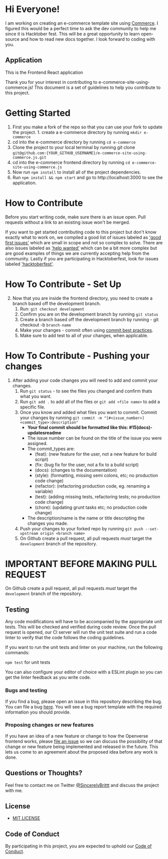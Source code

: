 # Hi Everyone!

I am working on creating an e-commerce template site using [Commerce](https://commercejs.com/docs/). I figured this would be a perfect time to ask the dev community to help me since it is Hacktober fest. This will be a great opportunity to learn open-source and how to read new docs together. I look forward to coding with you.

## Application

This is the Frontend React application

Thank you for your interest in contributing to e-commerce-site-using-commerce.js! This document is a set of guidelines to help you contribute to this project.

# Getting Started

1. First you make a fork of the repo so that you can use your fork to update the project. 1. create a e-commerce directory by running `mkdir e-commerce` 
2. cd into the e-commerce directory by running `cd e-commerce ` 
3. Clone the project to your local terminal by running git clone `git@github.com:{YOUR_GITHUB_USERNAME}/e-commerce-site-using-commerce.js.git` 
4. cd into the e-commerce frontend directory by running `cd e-commerce-site-using-commerce.js` 
5. Now run `npm install` to install all of the project dependencies. 
6. Run `npm install && npm start` and go to http://localhost:3000 to see the application.

# How to Contribute

Before you start writing code, make sure there is an issue open. Pull requests without a link to an existing issue won't be merged.

If you want to get started contributing code to this project but don't know exactly what to work on, we compiled a good list of issues labeled as ['good first issues'](https://github.com/SincerelyBrittany/e-commerce-site-using-commerce.js/labels/good%20first%20issue) which are small in scope and not so complex to solve. There are also issues labeled as ['help wanted'](https://github.com/SincerelyBrittany/e-commerce-site-using-commerce.js/labels/help%20wanted) which can be a bit more complex but are good examples of things we are currently accepting help from the community. Lastly if you are participating in Hacktoberfest, look for issues labeled ['hacktoberfest'](https://github.com/SincerelyBrittany/e-commerce-site-using-commerce.js/labels/hacktoberfest).

# How To Contribute - Set Up

2. Now that you are inside the frontend directory, you need to create a branch based off the development branch.
    1. Run: `git checkout development` 
    2. Confirm you are on the development branch by running `git status`
    3. Create a branch based off the development branch by running - git checkout -b `branch-name`
    4. Make your changes - commit often using [commit best practices][best_practices].
    5. Make sure to add test to all of your changes, when applicable. 

[best_practices]: https://git-scm.com/book/en/v2/Distributed-Git-Contributing-to-a-Project#_commit_guidelines


# How To Contribute - Pushing your changes

1. After adding your code changes you will need to add and commit your changes.
   1. Run `git status` - to see the files you changed and confirm thats what you want.
   2. Run `git add .` to add all of the files or `git add <file name>` to add a specific file.
   3. Once you know and added what files you want to commit. Commit your changes by running `git commit -m "[#<issue_number>]<commit_type>:description"`
        *  **Your final commit should be formatted like this: #15(docs)-updatesreadme**
        *  The issue number can be found on the title of the issue you were assigned.
        * The commit_types are:
             * (feat): (new feature for the user, not a new feature for build script)
             * (fix: (bug fix for the user, not a fix to a build script)
             * (docs): (changes to the documentation)
             * (style): (formatting, missing semi colons, etc; no production code change)
             * (refactor): (refactoring production code, eg. renaming a variable)
             * (test): (adding missing tests, refactoring tests; no production code change)
             * (chore): (updating grunt tasks etc; no production code change)
        *  The description/name is the name or title descripting the changes you made.
   4. Push your changes to your forked repo by running `git push --set-upstream origin <branch name>`
   5. On Github create a pull request, all pull requests _must_ target the `development` branch of the
   repository.

# IMPORTANT BEFORE MAKING PULL REQUEST 
On Github create a pull request, all pull requests _must_ target the `development` branch of the repository.


## Testing 
Any code modifications will have to be accompanied by the appropriate unit tests. This will be checked and verified during code review. Once the pull request is opened, our CI server will run the unit test suite and run a code linter to verify that the code follows the coding guidelines.

If you want to run the unit tests and linter on your machine, run the following commands:

`npm test` for unit tests

You can also configure your editor of choice with a ESLint plugin so you can get the linter feedback as you write code.

### Bugs and testing

If you find a bug, please open an issue in this repository describing the bug. You can file a bug [here](https://github.com/SincerelyBrittany/e-commerce-site-using-commerce.js/issues/new?template=bug_report.md). You will see a bug report template with the required information you should provide.

### Proposing changes or new features

If you have an idea of a new feature or change to how the Openverse frontend works, please [file an issue](https://github.com/SincerelyBrittany/e-commerce-site-using-commerce.js/issues/new?template=feature_request.md) so we can discuss the possibility of that change or new feature being implemented and released in the future. This lets us come to an agreement about the proposed idea before any work is done.

## Questions or Thoughts?

Feel free to contact me on Twitter [@SincerelyBrittt](https://twitter.com/SincerelyBrittt) and discuss the project with me.

## License

- [MIT LICENSE](https://opensource.org/licenses/MIT)

## Code of Conduct

By participating in this project, you are expected to uphold our [Code of Conduct](./CODE_OF_CONDUCT.md).
